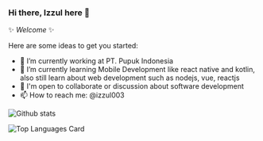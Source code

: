 ### Hi there, Izzul here 👋

✨ _Welcome_ ✨

Here are some ideas to get you started:

- 🔭 I’m currently working at PT. Pupuk Indonesia
- 🌱 I’m currently learning Mobile Development like react native and kotlin, also still learn about web development such as nodejs, vue, reactjs 
- 💬 I'm open to collaborate or discussion about software development
- 📫 How to reach me: @izzul003

![Github stats](https://github-readme-stats.vercel.app/api?username=izzul003&theme=highcontrast&show_icons=true&count_private=true)

![Top Languages Card](https://github-readme-stats.vercel.app/api/top-langs/?username=izzul003)
